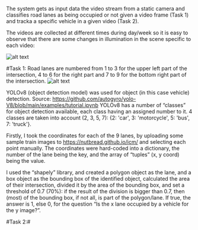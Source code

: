 The system gets as input data the video stream from a static camera and classifies road lanes as being
occupied or not given a video frame (Task 1) and tracka a specific vehicle in a given video (Task 2).

The videos are collected at different times during day/week so it is easy to observe that there are some changes in illumination in the scene specific to each video:

![alt text](https://github.com/StegarescuAnaMaria/Visual_Traffic_Monitoring_at_a_Road_Intersection_Computer_Vision/blob/main/images/1.png)

#Task 1:
Road lanes are numbered from 1 to 3 for the upper left part of the intersection, 4 to 6 for the right part and 7 to 9 for the bottom right part of the intersection.
![alt text](https://github.com/StegarescuAnaMaria/Visual_Traffic_Monitoring_at_a_Road_Intersection_Computer_Vision/blob/main/images/2.png)

YOLOv8 (object detection model) was used for object (in this case vehicle) detection. Source: https://github.com/autogyro/yolo-V8/blob/main/examples/tutorial.ipynb 
YOLOv8 has a number of “classes” for object detection available, each class having an assigned number 
to it. 4 classes are taken into account (2, 3, 5, 7): {2: 'car', 3: 'motorcycle', 5: 'bus', 7: 'truck'}.
 
Firstly, I took the coordinates for each of the 9 lanes, by uploading some sample train images to 
https://nutbread.github.io/icm/ and selecting each point manually. The coordinates were hard-coded 
into a dictionary, the number of the lane being the key, and the array of “tuples” (x, y coord) being the 
value.

I used the “shapely” library, and created a polygon object as the lane, and a box object as the bounding box of the identified object, calculated the area of their intersection, divided it by the area of the bounding box, and set a threshold of 0.7 (70%): if the result of the division is bigger 
than 0.7, then (most) of the bounding box, if not all, is part of the polygon/lane. If true, the answer is 1, else 0, for the question “Is the x lane occupied by a vehicle for the y image?”.

#Task 2:#

